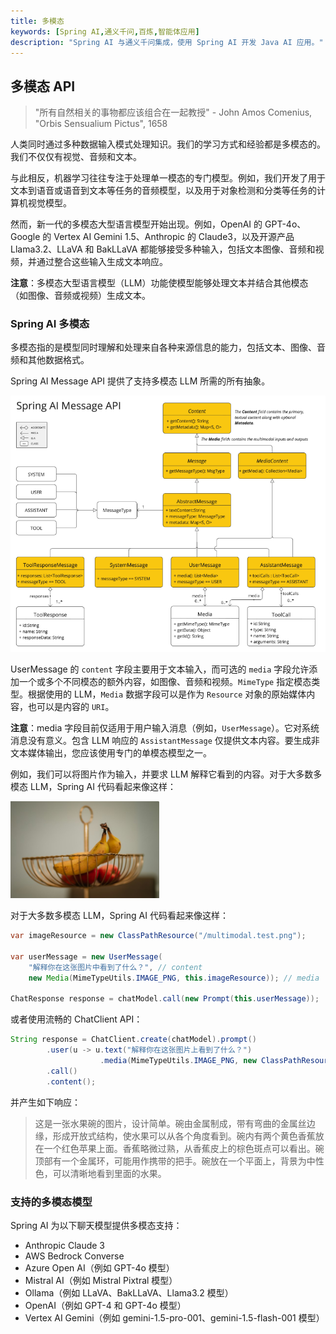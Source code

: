 ```yaml
---
title: 多模态
keywords: [Spring AI,通义千问,百炼,智能体应用]
description: "Spring AI 与通义千问集成，使用 Spring AI 开发 Java AI 应用。"
---
```


## 多模态 API

> "所有自然相关的事物都应该组合在一起教授" - John Amos Comenius, "Orbis Sensualium Pictus", 1658

人类同时通过多种数据输入模式处理知识。我们的学习方式和经验都是多模态的。我们不仅仅有视觉、音频和文本。

与此相反，机器学习往往专注于处理单一模态的专门模型。例如，我们开发了用于文本到语音或语音到文本等任务的音频模型，以及用于对象检测和分类等任务的计算机视觉模型。

然而，新一代的多模态大型语言模型开始出现。例如，OpenAI 的 GPT-4o、Google 的 Vertex AI Gemini 1.5、Anthropic 的 Claude3，以及开源产品 Llama3.2、LLaVA 和 BakLLaVA 都能够接受多种输入，包括文本图像、音频和视频，并通过整合这些输入生成文本响应。

**注意**：多模态大型语言模型（LLM）功能使模型能够处理文本并结合其他模态（如图像、音频或视频）生成文本。

### Spring AI 多模态

多模态指的是模型同时理解和处理来自各种来源信息的能力，包括文本、图像、音频和其他数据格式。

Spring AI Message API 提供了支持多模态 LLM 所需的所有抽象。

![img_8.png](../../../../../../../public/img/user/ai/tutorials/basics/img_8.png)

UserMessage 的 `content` 字段主要用于文本输入，而可选的 `media` 字段允许添加一个或多个不同模态的额外内容，如图像、音频和视频。`MimeType` 指定模态类型。根据使用的 LLM，`Media` 数据字段可以是作为 `Resource` 对象的原始媒体内容，也可以是内容的 `URI`。

**注意**：media 字段目前仅适用于用户输入消息（例如，`UserMessage`）。它对系统消息没有意义。包含 LLM 响应的 `AssistantMessage` 仅提供文本内容。要生成非文本媒体输出，您应该使用专门的单模态模型之一。

例如，我们可以将图片作为输入，并要求 LLM 解释它看到的内容。对于大多数多模态 LLM，Spring AI 代码看起来像这样：

![img_9.png](../../../../../../../public/img/user/ai/tutorials/basics/img_9.png)

对于大多数多模态 LLM，Spring AI 代码看起来像这样：

```java
var imageResource = new ClassPathResource("/multimodal.test.png");

var userMessage = new UserMessage(
    "解释你在这张图片中看到了什么？", // content
    new Media(MimeTypeUtils.IMAGE_PNG, this.imageResource)); // media

ChatResponse response = chatModel.call(new Prompt(this.userMessage));
```

或者使用流畅的 ChatClient API：

```java
String response = ChatClient.create(chatModel).prompt()
        .user(u -> u.text("解释你在这张图片上看到了什么？")
                    .media(MimeTypeUtils.IMAGE_PNG, new ClassPathResource("/multimodal.test.png")))
        .call()
        .content();
```

并产生如下响应：

> 这是一张水果碗的图片，设计简单。碗由金属制成，带有弯曲的金属丝边缘，形成开放式结构，使水果可以从各个角度看到。碗内有两个黄色香蕉放在一个红色苹果上面。香蕉略微过熟，从香蕉皮上的棕色斑点可以看出。碗顶部有一个金属环，可能用作携带的把手。碗放在一个平面上，背景为中性色，可以清晰地看到里面的水果。

### 支持的多模态模型

Spring AI 为以下聊天模型提供多模态支持：

- Anthropic Claude 3
- AWS Bedrock Converse
- Azure Open AI（例如 GPT-4o 模型）
- Mistral AI（例如 Mistral Pixtral 模型）
- Ollama（例如 LLaVA、BakLLaVA、Llama3.2 模型）
- OpenAI（例如 GPT-4 和 GPT-4o 模型）
- Vertex AI Gemini（例如 gemini-1.5-pro-001、gemini-1.5-flash-001 模型）
